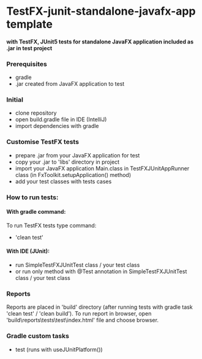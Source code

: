 # TestFX-junit-standalone-javafx-app template
#### with TestFX, JUnit5 tests for standalone JavaFX application included as .jar in test project

### Prerequisites
* gradle
* .jar created from JavaFX application to test

### Initial
* clone repository
* open build.gradle file in IDE (IntelliJ)
* import dependencies with gradle


### Customise TestFX tests
* prepare .jar from your JavaFX application for test
* copy your .jar to 'libs' directory in project
* import your JavaFX application Main.class in TestFXJUnitAppRunner class (in FxToolkit.setupApplication() method)
* add your test classes with tests cases


### How to run tests:
#### With gradle command:
To run TestFX tests type command:
* 'clean test'

#### With IDE (JUnit):
* run SimpleTestFXJUnitTest class / your test class
* or run only method with @Test annotation in SimpleTestFXJUnitTest class / your test class

### Reports
Reports are placed in 'build' directory (after running tests with gradle task 'clean test' / 'clean build').
To run report in browser, open 'build\reports\tests\test\index.html' file and choose browser.

### Gradle custom tasks
* test (runs with useJUnitPlatform())
